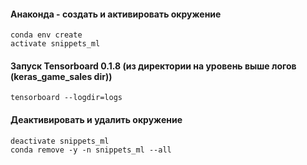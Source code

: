 #### Анаконда - создать и активировать окружение

```
conda env create
activate snippets_ml
```

#### Запуск Tensorboard 0.1.8 (из директории на уровень выше логов (keras_game_sales dir))

```
tensorboard --logdir=logs
```

#### Деактивировать и удалить окружение

```
deactivate snippets_ml
conda remove -y -n snippets_ml --all
```
